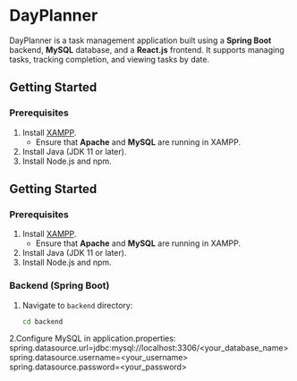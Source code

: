 # DayPlanner
DayPlanner is a task management application built using a **Spring Boot** backend, **MySQL** database, and a **React.js** frontend. It supports managing tasks, tracking completion, and viewing tasks by date.

## Getting Started

### **Prerequisites**
1. Install [XAMPP](https://www.apachefriends.org/download.html).
   - Ensure that **Apache** and **MySQL** are running in XAMPP.
2. Install Java (JDK 11 or later).
3. Install Node.js and npm.

## Getting Started

### **Prerequisites**
1. Install [XAMPP](https://www.apachefriends.org/download.html).
   - Ensure that **Apache** and **MySQL** are running in XAMPP.
2. Install Java (JDK 11 or later).
3. Install Node.js and npm.

### Backend (Spring Boot)
1. Navigate to `backend` directory:
   ```bash
   cd backend
2.Configure MySQL in application.properties:
spring.datasource.url=jdbc:mysql://localhost:3306/<your_database_name>
spring.datasource.username=<your_username>
spring.datasource.password=<your_password>

